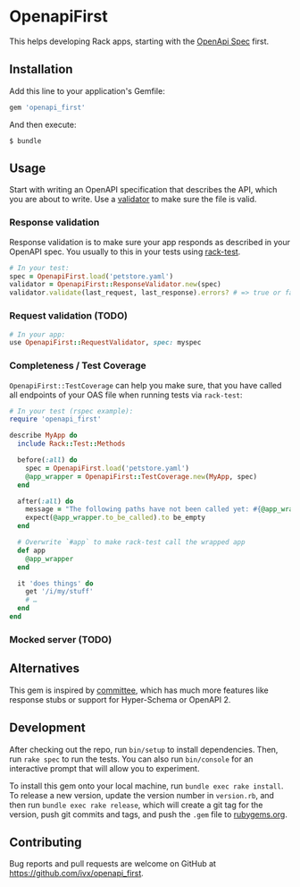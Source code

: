# OpenapiFirst

This helps developing Rack apps, starting with the [OpenApi Spec](https://www.openapis.org/) first.

## Installation

Add this line to your application's Gemfile:

```ruby
gem 'openapi_first'
```

And then execute:

    $ bundle

## Usage

Start with writing an OpenAPI specification that describes the API, which you are about to write. Use a [validator](http://speccy.io/) to make sure the file is valid.

### Response validation

Response validation is to make sure your app responds as described in your OpenAPI spec. You usually to this in your tests using [rack-test](https://github.com/rack-test/rack-test).

```ruby
# In your test:
spec = OpenapiFirst.load('petstore.yaml')
validator = OpenapiFirst::ResponseValidator.new(spec)
validator.validate(last_request, last_response).errors? # => true or false
```

### Request validation (TODO)

```ruby
# In your app:
use OpenapiFirst::RequestValidator, spec: myspec
```

### Completeness / Test Coverage

`OpenapiFirst::TestCoverage` can help you make sure, that you have called all endpoints of your OAS file when running tests via `rack-test`:

```ruby
# In your test (rspec example):
require 'openapi_first'

describe MyApp do
  include Rack::Test::Methods

  before(:all) do
    spec = OpenapiFirst.load('petstore.yaml')
    @app_wrapper = OpenapiFirst::TestCoverage.new(MyApp, spec)
  end

  after(:all) do
    message = "The following paths have not been called yet: #{@app_wrapper.to_be_called}"
    expect(@app_wrapper.to_be_called).to be_empty
  end

  # Overwrite `#app` to make rack-test call the wrapped app
  def app
    @app_wrapper
  end

  it 'does things' do
    get '/i/my/stuff'
    # …
  end
end
```

### Mocked server (TODO)

## Alternatives

This gem is inspired by [committee](https://github.com/interagent/committee), which has much more features like response stubs or support for Hyper-Schema or OpenAPI 2.

## Development

After checking out the repo, run `bin/setup` to install dependencies. Then, run `rake spec` to run the tests. You can also run `bin/console` for an interactive prompt that will allow you to experiment.

To install this gem onto your local machine, run `bundle exec rake install`. To release a new version, update the version number in `version.rb`, and then run `bundle exec rake release`, which will create a git tag for the version, push git commits and tags, and push the `.gem` file to [rubygems.org](https://rubygems.org).

## Contributing

Bug reports and pull requests are welcome on GitHub at https://github.com/ivx/openapi_first.
